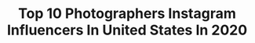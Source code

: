 ---
title: Top 10 Photographers Instagram Influencers In United States In 2020
description: >-
  Find top photographers Instagram influencers in United States in 2020. Most popular hashtags: #bnw #art #beach.
platform: Instagram
hits: 8491
text_top: See the best Instagram influencers on inBeat.
text_bottom: Our database aggregates 8491 Instagram influencers like this in United States for you to pitch.
profiles:
  - username: "suzanne_stein"
    fullname: >-
      Suzanne Stein
    bio: >-
      Photographer
    location: "United States"
    followers: 52693
    engagement: 631
    commentsToLikes: 0.043205
    id: ck5zrre2kx4dp0i14vmfrdx1y
    verified: false
    hashtags: "#reportagespotlight, #bnw, #fujifilm, #fujifilmx"
  - username: "luigicreese"
    fullname: >-
      Luigi Creese
    bio: >-
      Photographer
    location: "United States"
    followers: 8761
    engagement: 1528
    commentsToLikes: 0.040064
    id: ck5cg0kuknxuy0i115tq36hy9
    verified: false
    hashtags: ""
  - username: "isabelpintophotography"
    fullname: >-
      Isabel Pinto Photography
    bio: >-
      Photographer
    location: "United States"
    followers: 8118
    engagement: 404
    commentsToLikes: 0.082761
    id: ckap9qtpqta2y0i78zd7xyykh
    verified: false
    hashtags: "#kidsfashion, #blacklove, #kids, #sugarkids"
  - username: "mikeomeally"
    fullname: >-
      Mike O'Meally
    bio: >-
      Photographer
    location: "United States"
    followers: 19246
    engagement: 462
    commentsToLikes: 0.035680
    id: ck0w4cm77xx5i0i196hd1bl9i
    verified: false
    hashtags: "#77, #hufsf"
  - username: "cahlinetompkins"
    fullname: >-
      Caroline Tompkins
    bio: >-
      Photographer
    location: "United States"
    followers: 14765
    engagement: 684
    commentsToLikes: 0.019903
    id: ck0w17sijhyyg0i19iyw0oh8c
    verified: false
    hashtags: ""
  - username: "martinmachaj"
    fullname: >-
      Martin Machaj
    bio: >-
      #photographer
    location: "United States"
    followers: 38207
    engagement: 316
    commentsToLikes: 0.019914
    id: ck5q0rw3w7gl10i11en4bqig2
    verified: false
    hashtags: "#nude, #expedition, #beach, #atlantic"
  - username: "angelopennetta"
    fullname: >-
      Angelo Pennetta
    bio: >-
      Photographer
    location: "United States"
    followers: 45814
    engagement: 384
    commentsToLikes: 0.012650
    id: ck0uccnvbgmli0i196hr149ip
    verified: true
    hashtags: "#wmagazine, #angelopennetta, #quentintarantino, #lexiboling"
  - username: "perolls"
    fullname: >-
      james perolls
    bio: >-
      photographer
    location: "United States"
    followers: 49065
    engagement: 679
    commentsToLikes: 0.005105
    id: ck55o9ps37x9w0i11n7ed683q
    verified: true
    hashtags: ""
  - username: "jannerugland"
    fullname: >-
      Janne Rugland
    bio: >-
      Photographer
    location: "United States"
    followers: 11354
    engagement: 545
    commentsToLikes: 0.024201
    id: ck0w1klaijtag0i19xmqib473
    verified: false
    hashtags: ""
  - username: "adrian_armas_nyc"
    fullname: >-
      Adrian Armas
    bio: >-
      Photographer
    location: "United States"
    followers: 42495
    engagement: 153
    commentsToLikes: 0.023694
    id: ck0u2khfr045n0i19xa5o8sjw
    verified: false
    hashtags: "#supportartists, #supportartistscovid19, #enoughisenough, #theshowmustbepaused"
---